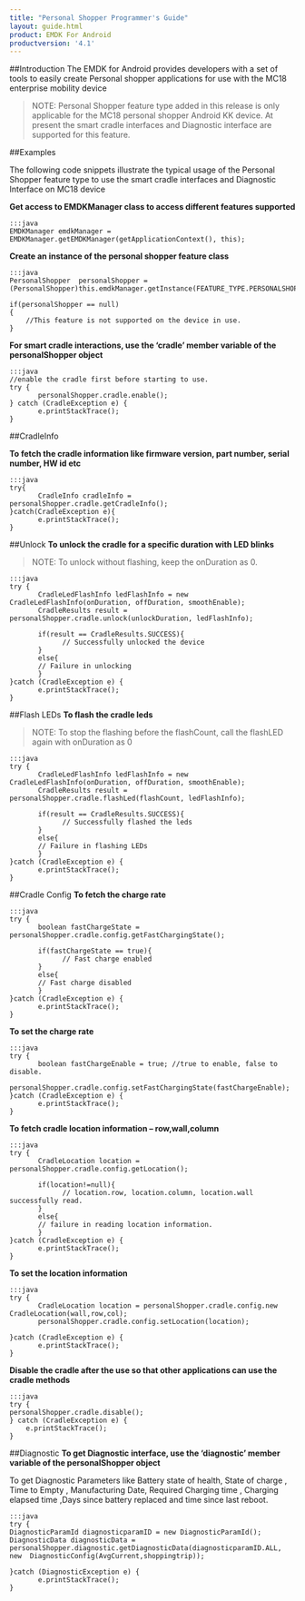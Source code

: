 ```yaml
---
title: "Personal Shopper Programmer's Guide"
layout: guide.html
product: EMDK For Android
productversion: '4.1'
---
```


##Introduction
The EMDK for Android provides developers with a set of tools to easily create Personal shopper applications for use with the MC18 enterprise mobility device


>NOTE: Personal Shopper feature type added in this release is only applicable for the MC18 personal shopper Android KK device. At present the smart cradle interfaces and Diagnostic interface are supported for this feature.


##Examples

The following code snippets illustrate the typical usage of the Personal Shopper feature type to use the smart cradle interfaces and Diagnostic Interface on MC18 device

**Get access to EMDKManager class to access different features supported**

    :::java
    EMDKManager emdkManager = EMDKManager.getEMDKManager(getApplicationContext(), this);



**Create an instance of the personal shopper feature class**

    :::java
    PersonalShopper  personalShopper = (PersonalShopper)this.emdkManager.getInstance(FEATURE_TYPE.PERSONALSHOPPER);

    if(personalShopper == null)
    {
    	//This feature is not supported on the device in use.
    }

**For smart cradle interactions, use the ‘cradle’ member variable of the personalShopper object**

    :::java
    //enable the cradle first before starting to use.
    try {
           personalShopper.cradle.enable();
    } catch (CradleException e) {
           e.printStackTrace();
    }


##CradleInfo

**To fetch the cradle information like firmware version, part number, serial number, HW id etc**

    :::java
    try{
           CradleInfo cradleInfo =  personalShopper.cradle.getCradleInfo();
    }catch(CradleException e){
           e.printStackTrace();
    }

##Unlock
**To unlock the cradle for a specific duration with LED blinks**

>NOTE: To unlock without flashing, keep the onDuration as 0.

    :::java
    try {
           CradleLedFlashInfo ledFlashInfo = new CradleLedFlashInfo(onDuration, offDuration, smoothEnable);
           CradleResults result = personalShopper.cradle.unlock(unlockDuration, ledFlashInfo);

           if(result == CradleResults.SUCCESS){
                 // Successfully unlocked the device
           }
           else{
    	   // Failure in unlocking
           }
    }catch (CradleException e) {
           e.printStackTrace();
    }

##Flash LEDs
**To flash the cradle leds**

>NOTE: To stop the flashing before the flashCount, call the flashLED again with onDuration as 0

    :::java
    try {
           CradleLedFlashInfo ledFlashInfo = new CradleLedFlashInfo(onDuration, offDuration, smoothEnable);
           CradleResults result = personalShopper.cradle.flashLed(flashCount, ledFlashInfo);

           if(result == CradleResults.SUCCESS){
                 // Successfully flashed the leds
           }
           else{
    	   // Failure in flashing LEDs
           }
    }catch (CradleException e) {
           e.printStackTrace();
    }


##Cradle Config
**To fetch the charge rate**

    :::java
    try {
           boolean fastChargeState = personalShopper.cradle.config.getFastChargingState();

           if(fastChargeState == true){
                 // Fast charge enabled
           }
           else{
    	   // Fast charge disabled
           }
    }catch (CradleException e) {
           e.printStackTrace();
    }


**To set the charge rate**

    :::java
    try {
           boolean fastChargeEnable = true; //true to enable, false to disable.
           personalShopper.cradle.config.setFastChargingState(fastChargeEnable);
    }catch (CradleException e) {
           e.printStackTrace();
    }


**To fetch cradle location information – row,wall,column**

    :::java
    try {
           CradleLocation location = personalShopper.cradle.config.getLocation();

           if(location!=null){
                 // location.row, location.column, location.wall successfully read.
           }
           else{
    	   // failure in reading location information.
           }
    }catch (CradleException e) {
           e.printStackTrace();
    }


**To set the location information**

    :::java
    try {
           CradleLocation location = personalShopper.cradle.config.new CradleLocation(wall,row,col);
           personalShopper.cradle.config.setLocation(location);

    }catch (CradleException e) {
           e.printStackTrace();
    }



**Disable the cradle after the use so that other applications can use the cradle methods**

    :::java
    try {
    personalShopper.cradle.disable();
    } catch (CradleException e) {
    	e.printStackTrace();
    }


##Diagnostic
**To get Diagnostic interface, use the ‘diagnostic’ member variable of the personalShopper object**

To get Diagnostic Parameters like Battery state of health, State of charge , Time to Empty , Manufacturing Date, Required Charging time , Charging elapsed time ,Days since battery replaced and time since last reboot.

    :::java
    try {
    DiagnosticParamId diagnosticparamID = new DiagnosticParamId();
    DiagnosticData diagnosticData = personalShopper.diagnostic.getDiagnosticData(diagnosticparamID.ALL,
    new  DiagnosticConfig(AvgCurrent,shoppingtrip));

    }catch (DiagnosticException e) {
           e.printStackTrace();
    }












